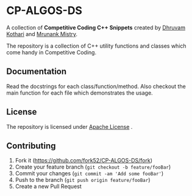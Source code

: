 # CP-ALGOS-DS

A collection of **Competitive Coding C++ Snippets** created by [Dhruvam Kothari](https://github.com/decimalpack) and [Mrunank Mistry](https://github.com/fork52).

The repository is a collection of C++ utility functions and classes which come handy in Competitive Coding. 

## Documentation
Read the docstrings for each class/function/method. Also checkout the main function for each file which demonstrates the usage.

## License
The repository is licensed under [Apache License][license-url] .

## Contributing

1. Fork it (<https://github.com/fork52/CP-ALGOS-DS/fork>)
2. Create your feature branch (`git checkout -b feature/fooBar`)
3. Commit your changes (`git commit -am 'Add some fooBar'`)
4. Push to the branch (`git push origin feature/fooBar`)
5. Create a new Pull Request


<!-- Markdown link & img dfn's -->
[license-url]:https://github.com/fork52/CP-ALGOS-DS/blob/main/LICENSE

